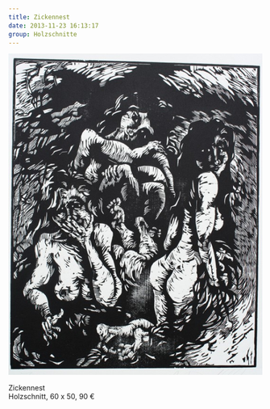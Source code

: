 ```yaml
---
title: Zickennest
date: 2013-11-23 16:13:17
group: Holzschnitte
---
```

![Zickennest](/img/holzschnitte/zickennest.jpg)

Zickennest<br>
Holzschnitt, 60 x 50, 90 €
